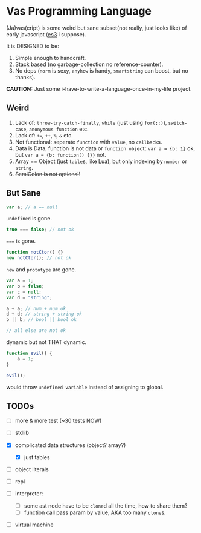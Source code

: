 # Vas Programming Language

(Ja)vas(cript) is some weird but sane subset(not really, just looks like) of early javascript ([es3](https://www.ecma-international.org/wp-content/uploads/ECMA-262_3rd_edition_december_1999.pdf) i suppose).

It is DESIGNED to be:

1. Simple enough to handcraft.
1. Stack based (no garbage-collection no reference-counter). 
1. No deps (`norm` is sexy, `anyhow` is handy, `smartstring` can boost, but no thanks).

**CAUTION:** Just some i-have-to-write-a-language-once-in-my-life project.

## Weird

1. Lack of: `throw-try-catch-finally`, `while` (just using `for(;;)`), `switch-case`, `anonymous function` etc.
1. Lack of: `+=`, `++`, `%`, `&` etc.
1. Not functional: seperate `function` with `value`, no `callback`s.
1. Data is Data, function is not data or `function object`: `var a = {b: 1}` ok, but `var a = {b: function() {}}` not.
1. Array == Object (just `table`s, like [Lua](https://www.lua.org/pil/11.1.html)), but only indexing by `number` or `string`.
1. ~~SemiColon is not optional!~~

## But Sane

``` javascript
var a; // a == null
```

`undefined` is gone.

``` javascript
true === false; // not ok
```

`===` is gone.

``` javascript
function notCtor() {}
new notCtor(); // not ok
```

`new` and `prototype` are gone.

``` javascript
var a = 1;
var b = false;
var c = null;
var d = "string";

a + a; // num + num ok
d + d; // string + string ok
b || b; // bool || bool ok

// all else are not ok
```

dynamic but not THAT dynamic.

``` javascript
function evil() {
	a = 1;
}

evil();
```

would throw `undefined variable` instead of assigning to global.

## TODOs
- [ ] more & more test (~30 tests NOW)
- [ ] stdlib
- [x] complicated data structures (object? array?)
	- [x] just tables
- [ ] object literals
- [ ] repl
- [ ] interpreter:
	- [ ] some ast node have to be `clone`d all the time, how to share them?
	- [ ] function call pass param by value, AKA too many `clone`s.
- [ ] virtual machine

